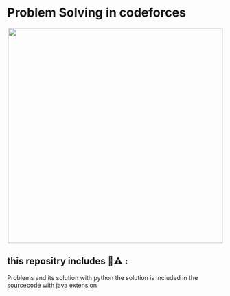 # Problem Solving in codeforces

<div id="header" align="center">
  <img src="https://upload.wikimedia.org/wikipedia/commons/thumb/b/b1/Codeforces_logo.svg/2560px-Codeforces_logo.svg.png" width="500"/>
</div>

## this repositry includes 🤩⚠️ :
Problems and its solution with python
the solution is included in the sourcecode with java extension 

